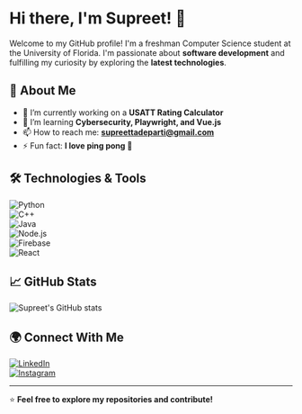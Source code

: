 # Hi there, I'm Supreet! 👋  

Welcome to my GitHub profile! I'm a freshman Computer Science student at the University of Florida. I'm passionate about **software development** and fulfilling my curiosity by exploring the **latest technologies**.  

## 🚀 About Me  
- 🔭 I’m currently working on a **USATT Rating Calculator**  
- 🌱 I’m learning **Cybersecurity, Playwright, and Vue.js**
- 📫 How to reach me: **supreettadeparti@gmail.com**  
- ⚡ Fun fact: **I love ping pong 🏓**  

## 🛠️ Technologies & Tools  
![Python](https://img.shields.io/badge/Python-3776AB?style=for-the-badge&logo=python&logoColor=white)  
![C++](https://img.shields.io/badge/C++-00599C?style=for-the-badge&logo=c%2B%2B&logoColor=white)  
![Java](https://img.shields.io/badge/Java-007396?style=for-the-badge&logo=java&logoColor=white)  
![Node.js](https://img.shields.io/badge/Node.js-43853D?style=for-the-badge&logo=node.js&logoColor=white)  
![Firebase](https://img.shields.io/badge/Firebase-FFCA28?style=for-the-badge&logo=firebase&logoColor=black)  
![React](https://img.shields.io/badge/React-20232A?style=for-the-badge&logo=react&logoColor=61DAFB)  

## 📈 GitHub Stats  
![Supreet's GitHub stats](https://github-readme-stats.vercel.app/api?username=SupreetTadeparti&show_icons=true&theme=radical)  

## 🌍 Connect With Me  
[![LinkedIn](https://img.shields.io/badge/LinkedIn-0077B5?style=for-the-badge&logo=linkedin&logoColor=white)](www.linkedin.com/in/supreet-tadeparti-a19847235)  
[![Instagram](https://img.shields.io/badge/Instagram-E4405F?style=for-the-badge&logo=instagram&logoColor=white)](https://www.instagram.com/supreetdpalmite/)  

---

⭐️ **Feel free to explore my repositories and contribute!**
